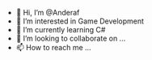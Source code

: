 - 👋 Hi, I’m @Anderaf
- 👀 I’m interested in Game Development
- 🌱 I’m currently learning C#
- 💞️ I’m looking to collaborate on ...
- 📫 How to reach me ...

<!---
Anderaf/Anderaf is a ✨ special ✨ repository because its `README.md` (this file) appears on your GitHub profile.
You can click the Preview link to take a look at your changes.
--->
